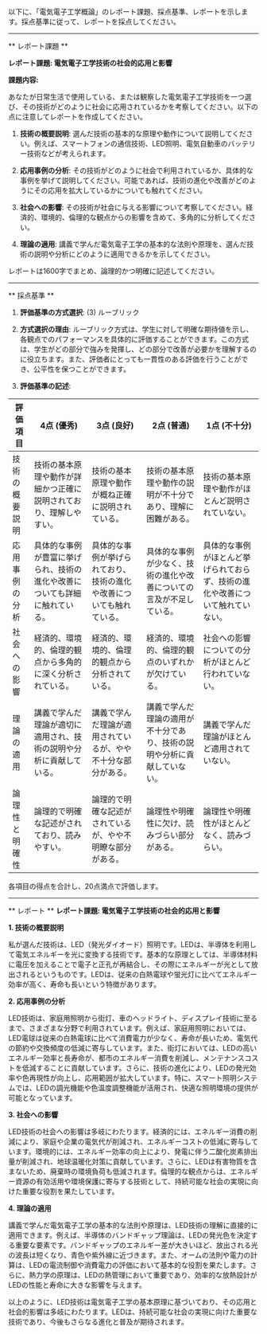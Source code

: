 以下に、「電気電子工学概論」のレポート課題、採点基準、レポートを示します。採点基準に従って、レポートを採点してください。

---------------------------------------
** レポート課題 **

**レポート課題: 電気電子工学技術の社会的応用と影響**

**課題内容:**

あなたが日常生活で使用している、または観察した電気電子工学技術を一つ選び、その技術がどのように社会に応用されているかを考察してください。以下の点に注意してレポートを作成してください。

1. **技術の概要説明**: 選んだ技術の基本的な原理や動作について説明してください。例えば、スマートフォンの通信技術、LED照明、電気自動車のバッテリー技術などが考えられます。

2. **応用事例の分析**: その技術がどのように社会で利用されているか、具体的な事例を挙げて説明してください。可能であれば、技術の進化や改善がどのようにその応用を拡大しているかについても触れてください。

3. **社会への影響**: その技術が社会に与える影響について考察してください。経済的、環境的、倫理的な観点からの影響を含めて、多角的に分析してください。

4. **理論の適用**: 講義で学んだ電気電子工学の基本的な法則や原理を、選んだ技術の説明や分析にどのように適用できるかを示してください。

レポートは1600字でまとめ、論理的かつ明確に記述してください。

---------------------------------------
** 採点基準 **

1. **評価基準の方式選択**: (3) ルーブリック

2. **方式選択の理由**: ルーブリック方式は、学生に対して明確な期待値を示し、各観点でのパフォーマンスを具体的に評価することができます。この方式は、学生がどの部分で強みを発揮し、どの部分で改善が必要かを理解するのに役立ちます。また、評価者にとっても一貫性のある評価を行うことができ、公平性を保つことができます。

3. **評価基準の記述**:

| 評価項目           | 4点 (優秀)                                                                 | 3点 (良好)                                                               | 2点 (普通)                                                               | 1点 (不十分)                                                             |
|--------------------|-----------------------------------------------------------------------------|-------------------------------------------------------------------------|-------------------------------------------------------------------------|-------------------------------------------------------------------------|
| 技術の概要説明     | 技術の基本原理や動作が詳細かつ正確に説明されており、理解しやすい。         | 技術の基本原理や動作が概ね正確に説明されている。                         | 技術の基本原理や動作の説明が不十分であり、理解に困難がある。             | 技術の基本原理や動作がほとんど説明されていない。                         |
| 応用事例の分析     | 具体的な事例が豊富に挙げられ、技術の進化や改善についても詳細に触れている。 | 具体的な事例が挙げられており、技術の進化や改善についても触れている。   | 具体的な事例が少なく、技術の進化や改善についての言及が不足している。   | 具体的な事例がほとんど挙げられておらず、技術の進化や改善について触れていない。 |
| 社会への影響       | 経済的、環境的、倫理的観点から多角的に深く分析されている。                 | 経済的、環境的、倫理的観点から分析されている。                           | 経済的、環境的、倫理的観点のいずれかが欠けている。                       | 社会への影響についての分析がほとんど行われていない。                     |
| 理論の適用         | 講義で学んだ理論が適切に適用され、技術の説明や分析に貢献している。         | 講義で学んだ理論が適用されているが、やや不十分な部分がある。             | 講義で学んだ理論の適用が不十分であり、技術の説明や分析に貢献していない。 | 講義で学んだ理論がほとんど適用されていない。                             |
| 論理性と明確性     | 論理的で明確な記述がされており、読みやすい。                               | 論理的で明確な記述がされているが、やや不明瞭な部分がある。               | 論理性や明確性に欠け、読みづらい部分がある。                             | 論理性や明確性がほとんどなく、読みづらい。                               |

各項目の得点を合計し、20点満点で評価します。

---------------------------------------
** レポート **
**レポート課題: 電気電子工学技術の社会的応用と影響**

**1. 技術の概要説明**

私が選んだ技術は、LED（発光ダイオード）照明です。LEDは、半導体を利用して電気エネルギーを光に変換する技術です。基本的な原理としては、半導体材料に電圧を加えることで電子と正孔が再結合し、その際にエネルギーが光として放出されるというものです。LEDは、従来の白熱電球や蛍光灯に比べてエネルギー効率が高く、寿命も長いという特徴があります。

**2. 応用事例の分析**

LED技術は、家庭用照明から街灯、車のヘッドライト、ディスプレイ技術に至るまで、さまざまな分野で利用されています。例えば、家庭用照明においては、LED電球は従来の白熱電球に比べて消費電力が少なく、寿命が長いため、電気代の節約や交換頻度の低減に寄与しています。また、街灯においては、LEDの高いエネルギー効率と長寿命が、都市のエネルギー消費を削減し、メンテナンスコストを低減することに貢献しています。さらに、技術の進化により、LEDの発光効率や色再現性が向上し、応用範囲が拡大しています。特に、スマート照明システムでは、LEDの調光機能や色温度調整機能が活用され、快適な照明環境の提供が可能となっています。

**3. 社会への影響**

LED技術の社会への影響は多岐にわたります。経済的には、エネルギー消費の削減により、家庭や企業の電気代が削減され、エネルギーコストの低減に寄与しています。環境的には、エネルギー効率の向上により、発電に伴う二酸化炭素排出量が削減され、地球温暖化対策に貢献しています。さらに、LEDは有害物質を含まないため、廃棄時の環境負荷も低減されます。倫理的な観点からは、エネルギー資源の有効活用や環境保護に寄与する技術として、持続可能な社会の実現に向けた重要な役割を果たしています。

**4. 理論の適用**

講義で学んだ電気電子工学の基本的な法則や原理は、LED技術の理解に直接的に適用できます。例えば、半導体のバンドギャップ理論は、LEDの発光色を決定する重要な要素です。バンドギャップのエネルギー差が大きいほど、放出される光の波長は短くなり、青色や紫外線に近づきます。また、オームの法則や電力の計算は、LEDの電流制御や消費電力の評価において基本的な役割を果たします。さらに、熱力学の原理は、LEDの熱管理において重要であり、効率的な放熱設計がLEDの性能と寿命に大きな影響を与えます。

以上のように、LED技術は電気電子工学の基本原理に基づいており、その応用と社会的影響は多岐にわたります。LEDは、持続可能な社会の実現に向けた重要な技術であり、今後もさらなる進化と普及が期待されます。

